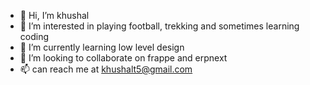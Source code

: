 - 👋 Hi, I’m khushal
- 👀 I’m interested in playing football, trekking and sometimes learning coding
- 🌱 I’m currently learning low level design
- 💞️ I’m looking to collaborate on frappe and erpnext
- 📫 can reach me at khushalt5@gmail.com

<!---
khushalt/khushalt is a ✨ special ✨ repository because its `README.md` (this file) appears on your GitHub profile.
You can click the Preview link to take a look at your changes.
--->
